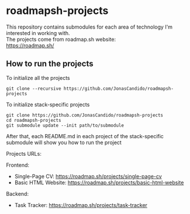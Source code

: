 # roadmapsh-projects
This repository contains submodules for each area of technology I'm interested in working with.<br>
The projects come from roadmap.sh website:<br>
https://roadmap.sh/

## How to run the projects
To initialize all the projects
```
git clone --recursive https://github.com/JonasCandido/roadmapsh-projects
```

To initialize stack-specific projects

```
git clone https://github.com/JonasCandido/roadmapsh-projects
cd roadmapsh-projects
git submodule update --init path/to/submodule
```

After that, each README.md in each project of the stack-specific submodule will show you how to run the project

Projects URLs:<br>

Frontend:
 - Single-Page CV: https://roadmap.sh/projects/single-page-cv
 - Basic HTML Website: https://roadmap.sh/projects/basic-html-website

Backend:
 - Task Tracker: https://roadmap.sh/projects/task-tracker
